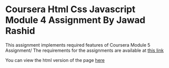# Coursera Html Css Javascript Module 4 Assignment By Jawad Rashid

This assignment implements required features of Coursera Module 5 Assignment/
The requirements for the assignments are available at [this link](https://github.com/jhu-ep-coursera/fullstack-course4/blob/master/assignments/assignment5/Assignment-5.md)

You can view the html version of the page [here](https://jawadrashid2011.github.io/coursera-html-css-javascript/module5-solution/index.html)


